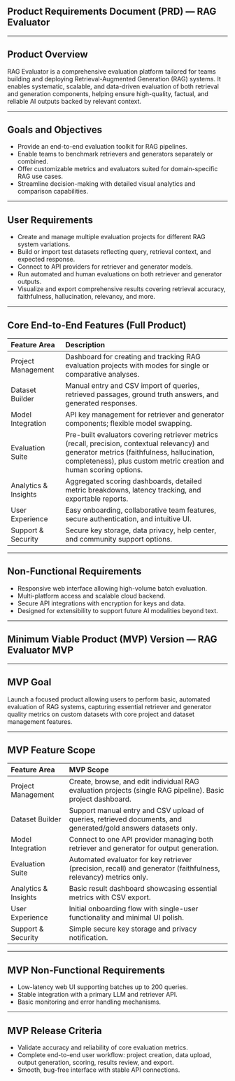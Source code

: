 ## **Product Requirements Document (PRD) — RAG Evaluator**

---

## **Product Overview**

RAG Evaluator is a comprehensive evaluation platform tailored for teams building and deploying Retrieval-Augmented Generation (RAG) systems. It enables systematic, scalable, and data-driven evaluation of both retrieval and generation components, helping ensure high-quality, factual, and reliable AI outputs backed by relevant context.

---

## **Goals and Objectives**

* Provide an end-to-end evaluation toolkit for RAG pipelines.  
* Enable teams to benchmark retrievers and generators separately or combined.  
* Offer customizable metrics and evaluators suited for domain-specific RAG use cases.  
* Streamline decision-making with detailed visual analytics and comparison capabilities.

---

## **User Requirements**

* Create and manage multiple evaluation projects for different RAG system variations.  
* Build or import test datasets reflecting query, retrieval context, and expected response.  
* Connect to API providers for retriever and generator models.  
* Run automated and human evaluations on both retriever and generator outputs.  
* Visualize and export comprehensive results covering retrieval accuracy, faithfulness, hallucination, relevancy, and more.

---

## **Core End-to-End Features (Full Product)**

| Feature Area | Description |
| :---- | :---- |
| Project Management | Dashboard for creating and tracking RAG evaluation projects with modes for single or comparative analyses. |
| Dataset Builder | Manual entry and CSV import of queries, retrieved passages, ground truth answers, and generated responses. |
| Model Integration | API key management for retriever and generator components; flexible model swapping. |
| Evaluation Suite | Pre-built evaluators covering retriever metrics (recall, precision, contextual relevancy) and generator metrics (faithfulness, hallucination, completeness), plus custom metric creation and human scoring options. |
| Analytics & Insights | Aggregated scoring dashboards, detailed metric breakdowns, latency tracking, and exportable reports. |
| User Experience | Easy onboarding, collaborative team features, secure authentication, and intuitive UI. |
| Support & Security | Secure key storage, data privacy, help center, and community support options. |

---

## **Non-Functional Requirements**

* Responsive web interface allowing high-volume batch evaluation.  
* Multi-platform access and scalable cloud backend.  
* Secure API integrations with encryption for keys and data.  
* Designed for extensibility to support future AI modalities beyond text.

---

## **Minimum Viable Product (MVP) Version — RAG Evaluator MVP**

---

## **MVP Goal**

Launch a focused product allowing users to perform basic, automated evaluation of RAG systems, capturing essential retriever and generator quality metrics on custom datasets with core project and dataset management features.

---

## **MVP Feature Scope**

| Feature Area | MVP Scope |
| :---- | :---- |
| Project Management | Create, browse, and edit individual RAG evaluation projects (single RAG pipeline). Basic project dashboard. |
| Dataset Builder | Support manual entry and CSV upload of queries, retrieved documents, and generated/gold answers datasets only. |
| Model Integration | Connect to one API provider managing both retriever and generator for output generation. |
| Evaluation Suite | Automated evaluator for key retriever (precision, recall) and generator (faithfulness, relevancy) metrics only. |
| Analytics & Insights | Basic result dashboard showcasing essential metrics with CSV export. |
| User Experience | Initial onboarding flow with single-user functionality and minimal UI polish. |
| Support & Security | Simple secure key storage and privacy notification. |

---

## **MVP Non-Functional Requirements**

* Low-latency web UI supporting batches up to 200 queries.  
* Stable integration with a primary LLM and retriever API.  
* Basic monitoring and error handling mechanisms.

---

## **MVP Release Criteria**

* Validate accuracy and reliability of core evaluation metrics.  
* Complete end-to-end user workflow: project creation, data upload, output generation, scoring, results review, and export.  
* Smooth, bug-free interface with stable API connections.

